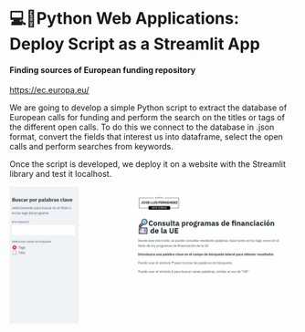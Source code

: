 # 💻🔗Python Web Applications: Deploy Script as a Streamlit App
#### Finding sources of European funding repository
https://ec.europa.eu/  

We are going to develop a simple Python script to extract the database of European calls for funding and perform the search on the titles or tags of the different open calls.
To do this we connect to the database in .json format, convert the fields that interest us into dataframe, select the open calls and perform searches from keywords.  

Once the script is developed, we deploy it on a website with the Streamlit library and test it localhost.  

![Deploy Web App in localhost](/image/Web_App_localhost.gif)
